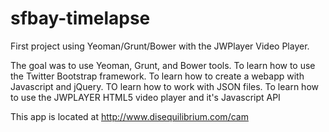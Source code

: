 # sfbay-timelapse

First project using Yeoman/Grunt/Bower with the JWPlayer Video Player.

The goal was to use Yeoman, Grunt, and Bower tools.
To learn how to use the Twitter Bootstrap framework.
To learn how to create a webapp with Javascript and jQuery.
TO learn how to work with JSON files.
To learn how to use the JWPLAYER HTML5 video player and it's Javascript API

This app is located at http://www.disequilibrium.com/cam




